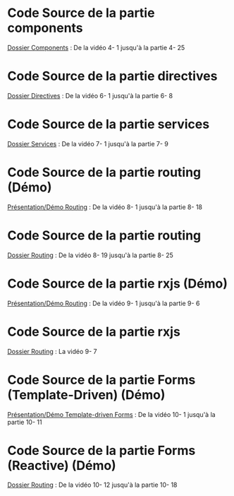 # Code Source de la partie components

<a href="https://github.com/houdass/ng-football-app/tree/master/components" target="_blank">Dossier Components</a> : De la vidéo 4- 1 jusqu'à la partie 4- 25

# Code Source de la partie directives

<a href="https://github.com/houdass/ng-football-app/tree/master/directives" target="_blank">Dossier Directives</a> : De la vidéo 6- 1 jusqu'à la partie 6- 8

# Code Source de la partie services

<a href="https://github.com/houdass/ng-football-app/tree/master/services" target="_blank">Dossier Services</a> : De la vidéo 7- 1 jusqu'à la partie 7- 9

# Code Source de la partie routing (Démo)

<a href="https://github.com/houdass/ng-routing-demo" target="_blank">Présentation/Démo Routing</a> : De la vidéo 8- 1 jusqu'à la partie 8- 18

# Code Source de la partie routing

<a href="https://github.com/houdass/ng-football-app/tree/master/routing" target="_blank">Dossier Routing</a> : De la vidéo 8- 19 jusqu'à la partie 8- 25

# Code Source de la partie rxjs (Démo)

<a href="https://github.com/houdass/ng-rxjs-demo" target="_blank">Présentation/Démo Routing</a> : De la vidéo 9- 1 jusqu'à la partie 9- 6

# Code Source de la partie rxjs

<a href="https://github.com/houdass/ng-football-app/tree/master/rxjs" target="_blank">Dossier Routing</a> : La vidéo 9- 7

# Code Source de la partie Forms (Template-Driven) (Démo)

<a href="https://github.com/houdass/ng-forms-demo/tree/template-driven/" target="_blank">Présentation/Démo Template-driven Forms</a> : De la vidéo 10- 1 jusqu'à la partie 10- 11

# Code Source de la partie Forms (Reactive) (Démo)

<a href="https://github.com/houdass/ng-football-app/tree/master/rxjs" target="_blank">Dossier Routing</a> : De la vidéo 10- 12 jusqu'à la partie 10- 18
